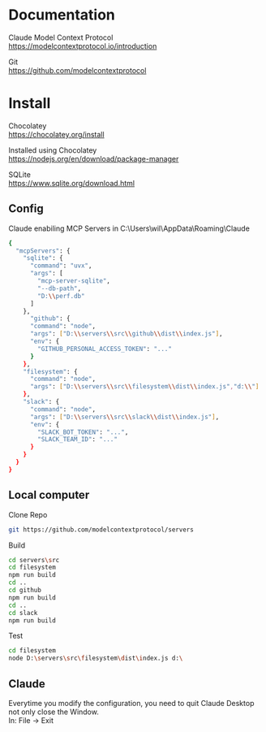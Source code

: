 # Documentation

Claude Model Context Protocol  
https://modelcontextprotocol.io/introduction  

Git  
https://github.com/modelcontextprotocol  

# Install

Chocolatey  
https://chocolatey.org/install  

Installed using Chocolatey  
https://nodejs.org/en/download/package-manager  

SQLite  
https://www.sqlite.org/download.html  

## Config

Claude enabiling MCP Servers in C:\Users\wil\AppData\Roaming\Claude

```bash
{
  "mcpServers": {
    "sqlite": {
      "command": "uvx",
      "args": [
        "mcp-server-sqlite",
        "--db-path",
        "D:\\perf.db"
      ]
    },
	  "github": {
      "command": "node",
      "args": ["D:\\servers\\src\\github\\dist\\index.js"],
      "env": {
        "GITHUB_PERSONAL_ACCESS_TOKEN": "..."
      }
    },
    "filesystem": {
      "command": "node",
      "args": ["D:\\servers\\src\\filesystem\\dist\\index.js","d:\\"]
    },
    "slack": {
      "command": "node",
      "args": ["D:\\servers\\src\\slack\\dist\\index.js"],
      "env": {
        "SLACK_BOT_TOKEN": "...",
        "SLACK_TEAM_ID": "..."
      }
    }
  }
}
```
## Local computer

Clone Repo

```bash
git https://github.com/modelcontextprotocol/servers  
```

Build

```bash
cd servers\src
cd filesystem
npm run build
cd ..
cd github
npm run build
cd ..
cd slack
npm run build
```

Test

```bash
cd filesystem
node D:\servers\src\filesystem\dist\index.js d:\
```

## Claude

Everytime you modify the configuration, you need to quit Claude Desktop not only close the Window.  
In: File -> Exit  